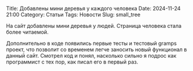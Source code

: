 Title: Добавлены мини деревья у каждого человека
Date: 2024-11-24 21:00
Category: Статьи
Tags: Новости
Slug: small_tree

На сайт добавлены мини деревья у людей. Страница человека стала более читаемой.

Дополнительно в коде появились первые тесты и тестовый gramps проект, что позволит со временем легче заносить новый функционал в данный сайт. Смотрел код и понял, насколько сильно я подрос как программист с тех пор, как писал его в первый раз.

